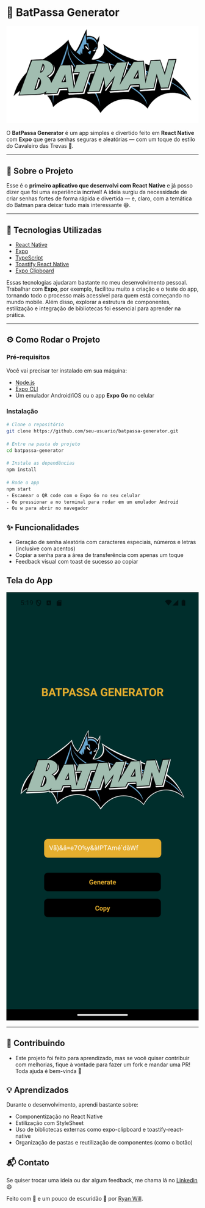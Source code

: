 # 🦇 BatPassa Generator

![App Screenshot](./src/assets/batLogo.png)

O **BatPassa Generator** é um app simples e divertido feito em **React Native** com **Expo** que gera senhas seguras e aleatórias — com um toque do estilo do Cavaleiro das Trevas 🦇.

---

## 📱 Sobre o Projeto

Esse é o **primeiro aplicativo que desenvolvi com React Native** e já posso dizer que foi uma experiência incrível! A ideia surgiu da necessidade de criar senhas fortes de forma rápida e divertida — e, claro, com a temática do Batman para deixar tudo mais interessante 😄.

---

## 🚀 Tecnologias Utilizadas

- [React Native](https://reactnative.dev/)
- [Expo](https://expo.dev/)
- [TypeScript](https://www.typescriptlang.org/)
- [Toastify React Native](https://www.npmjs.com/package/toastify-react-native)
- [Expo Clipboard](https://docs.expo.dev/versions/latest/sdk/clipboard/)

Essas tecnologias ajudaram bastante no meu desenvolvimento pessoal. Trabalhar com **Expo**, por exemplo, facilitou muito a criação e o teste do app, tornando todo o processo mais acessível para quem está começando no mundo mobile. Além disso, explorar a estrutura de componentes, estilização e integração de bibliotecas foi essencial para aprender na prática.

---

## ⚙️ Como Rodar o Projeto

### Pré-requisitos

Você vai precisar ter instalado em sua máquina:

- [Node.js](https://nodejs.org/)
- [Expo CLI](https://docs.expo.dev/get-started/installation/)
- Um emulador Android/iOS ou o app **Expo Go** no celular

### Instalação

```bash
# Clone o repositório
git clone https://github.com/seu-usuario/batpassa-generator.git

# Entre na pasta do projeto
cd batpassa-generator

# Instale as dependências
npm install

# Rode o app
npm start
- Escanear o QR code com o Expo Go no seu celular
- Ou pressionar a no terminal para rodar em um emulador Android
- Ou w para abrir no navegador
```

## ✨ Funcionalidades

- Geração de senha aleatória com caracteres especiais, números e letras (inclusive com acentos)
- Copiar a senha para a área de transferência com apenas um toque
- Feedback visual com toast de sucesso ao copiar

## Tela do App

<img src="./src/assets/screenshot.png" width="600" />

---

## 🤝 Contribuindo

- Este projeto foi feito para aprendizado, mas se você quiser contribuir com melhorias, fique à vontade para fazer um fork e mandar uma PR! Toda ajuda é bem-vinda 🙌

## 💡 Aprendizados

Durante o desenvolvimento, aprendi bastante sobre:

- Componentização no React Native
- Estilização com StyleSheet
- Uso de bibliotecas externas como expo-clipboard e toastify-react-native
- Organização de pastas e reutilização de componentes (como o botão)

## 📬 Contato

Se quiser trocar uma ideia ou dar algum feedback, me chama lá no [Linkedin](https://www.linkedin.com/in/ryanwilldaros/) 😄

Feito com 💛 e um pouco de escuridão 🦇 por [Ryan Will](https://www.linkedin.com/in/ryanwilldaros/).
